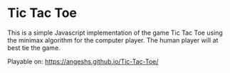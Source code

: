Tic Tac Toe
========

This is a simple Javascript implementation of the game Tic Tac Toe using the minimax algorithm for the computer player. The human player will at best tie the game.


Playable on: https://angeshs.github.io/Tic-Tac-Toe/

